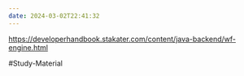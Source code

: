 ```yaml
---
date: 2024-03-02T22:41:32
---
```

https://developerhandbook.stakater.com/content/java-backend/wf-engine.html

#Study-Material 